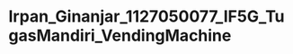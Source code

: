 Irpan_Ginanjar_1127050077_IF5G_TugasMandiri_VendingMachine
==========================================================
